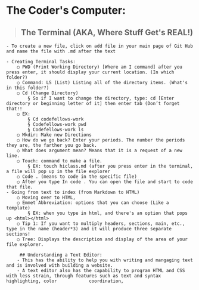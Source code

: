 # The Coder's Computer:
>## The Terminal (AKA, Where Stuff Get's **REAL**!)

	- To create a new file, click on add file in your main page of Git Hub and name the file with .md after the text 
	
	- Creating Terminal Tasks:
		○ PWD (Print Working Directory) [Where am I command] after you press enter, it should display your current location. (In which folder?) 
		○ Command: LS (List) Listing all of the directory items. (What's in this folder?)
		○ Cd (Change Directory) 
			§ So if I want to change the directory, type: cd [Enter directory or beginning letter of it] then enter tab (Don’t forget that!!
		○ EX:
			§ Cd codefellows-work
			§ Codefellows-work pwd
			§ Codefellows-work ls
		○ Mkdir: Make new Directions 
		○ How do we go back? Enter your periods. The number the periods they are, the farther you go back. 
		○ What does argument mean? Means that it is a request of a new line. 
		○ Touch: command to make a file.
			§ EX: touch hiclass.md (after you press enter in the terminal, a file will pop up in the file explorer
		○ Code . (means to code in the specific file)
		○ After you type In code . You can open the file and start to code that file. 
	- Going from text to index (from Markdown to HTML) 
		○ Moving over to HTML, 
		○ Emmet Abbreviation: options that you can choose (Like a template) 
			§ EX: when you type in html, and there's an option that pops up <html></html>
		○ Tip 1: If you want to multiply headers, sections, main, etc., type in the name (header*3) and it will produce three separate sections!
		○ Tree: Displays the description and display of the area of your file explorer. 
                
		 ## Understanding a Text Editor: 
		- This has the ability to help you with writing and mangaging text and is involved with building a website. 
		- A text editor also has the capability to program HTML and CSS with less strain, through features such as text and syntax highlighting, color 			  coordination, 
                
              

